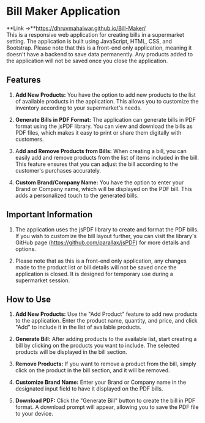 **<h1>Bill Maker Application**</h1>
**Link ->**https://dhruvmahalwar.github.io/Bill-Maker/ <br>
This is a responsive web application for creating bills in a supermarket setting. The application is built using JavaScript, HTML, CSS, and Bootstrap. Please note that this is a front-end only application, meaning it doesn't have a backend to save data permanently. Any products added to the application will not be saved once you close the application.

**<h2>Features</h2>**
1. **Add New Products:** You have the option to add new products to the list of available products in the application. This allows you to customize the inventory according to your supermarket's needs.

2. **Generate Bills in PDF Format:** The application can generate bills in PDF format using the jsPDF library. You can view and download the bills as PDF files, which makes it easy to print or share them digitally with customers.

3. A**dd and Remove Products from Bills:** When creating a bill, you can easily add and remove products from the list of items included in the bill. This feature ensures that you can adjust the bill according to the customer's purchases accurately.

4. **Custom Brand/Company Name:** You have the option to enter your Brand or Company name, which will be displayed on the PDF bill. This adds a personalized touch to the generated bills.

**<h2>Important Information</h2>**
1. The application uses the jsPDF library to create and format the PDF bills. If you wish to customize the bill layout further, you can visit the library's GitHub page (https://github.com/parallax/jsPDF) for more details and options.

2. Please note that as this is a front-end only application, any changes made to the product list or bill details will not be saved once the application is closed. It is designed for temporary use during a supermarket session.

**<h2>How to Use</h2>**
1. **Add New Products:** Use the "Add Product" feature to add new products to the application. Enter the product name, quantity, and price, and click "Add" to include it in the list of available products.

2. **Generate Bill:** After adding products to the available list, start creating a bill by clicking on the products you want to include. The selected products will be displayed in the bill section.

3. **Remove Products:** If you want to remove a product from the bill, simply click on the product in the bill section, and it will be removed.

4. **Customize Brand Name:** Enter your Brand or Company name in the designated input field to have it displayed on the PDF bills.

5. **Download PDF:** Click the "Generate Bill" button to create the bill in PDF format. A download prompt will appear, allowing you to save the PDF file to your device.
